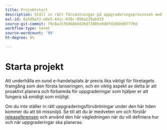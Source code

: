 ```yaml
---
title: Projektstart
description: Ställ in rätt förväntningar på uppgraderingsprocessen med era projektintressenter på Adobe Commerce.
exl-id: 8a5d9af2-e0e5-441c-976c-958a229ab933
source-git-commit: 79c8a15fb9686dd26d73805e9d0fd18bb987770d
workflow-type: tm+mt
source-wordcount: '99'
ht-degree: 0%

---
```


# Starta projekt

Att underhålla en sund e-handelsplats är precis lika viktigt för företagets framgång som den första lanseringen, och en viktig aspekt av detta är att proaktivt planera och förbereda för uppgraderingar som hjälper er att fungera så smidigt som möjligt.

Om du inte ställer in rätt uppgraderingsförväntningar under den här tiden kommer du att bli missnöjd. Se till att du är medveten om och förstår [releaseferensen](https://experienceleague.adobe.com/sv/docs/commerce-operations/release/planning/schedule) och använd den här vägledningen när du vill definiera hur och när uppgraderingar ska planeras.

